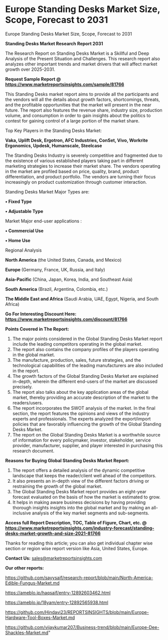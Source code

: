 # Europe Standing Desks Market Size, Scope, Forecast to 2031
 Europe Standing Desks Market Size, Scope, Forecast to 2031

<strong>Standing Desks Market Research Report 2031</strong>

The Research Report on Standing Desks Market is a Skillful and Deep Analysis of the Present Situation and Challenges. This research report also analyzes other important trends and market drivers that will affect market growth over 2025-2031.

<strong>Request Sample Report @ <a href=https://www.marketreportsinsights.com/sample/81766>https://www.marketreportsinsights.com/sample/81766</a></strong>

This Standing Desks market report aims to provide all the participants and the vendors will all the details about growth factors, shortcomings, threats, and the profitable opportunities that the market will present in the near future. The report also features the revenue share, industry size, production volume, and consumption in order to gain insights about the politics to contest for gaining control of a large portion of the market share.

Top Key Players in the Standing Desks Market:

<strong>Vaka, Uplift Desk, Ergotron, AFC Industries, ConSet, Vivo, Workrite Ergonomics, Updesk, Humanscale, Steelcase</strong>

The Standing Desks Industry is severely competitive and fragmented due to the existence of various established players taking part in different marketing strategies to increase their market share. The vendors operating in the market are profiled based on price, quality, brand, product differentiation, and product portfolio. The vendors are turning their focus increasingly on product customization through customer interaction.

Standing Desks Market Major Types are:

<strong>• Fixed Type

• Adjustable Type</strong>

Market Major end-user applications :

<strong>• Commercial Use

• Home Use</strong>

Regional Analysis

</u><strong><b>North America</b></strong> (the United States, Canada, and Mexico)

<strong><b>Europe </b></strong>(Germany, France, UK, Russia, and Italy)

<strong><b>Asia-Pacific</b></strong> (China, Japan, Korea, India, and Southeast Asia)

<strong><b>South America</b></strong> (Brazil, Argentina, Colombia, etc.)

<strong><b>The Middle East and Africa</b></strong> (Saudi Arabia, UAE, Egypt, Nigeria, and South Africa)

<strong>Go For Interesting Discount Here: <a href=https://www.marketreportsinsights.com/discount/81766>https://www.marketreportsinsights.com/discount/81766</a></strong>

<strong>Points Covered in The Report:</strong>
<ol>
  <li>The major points considered in the Global Standing Desks Market report include the leading competitors operating in the global market.</li>
  <li>The report also contains the company profiles of the players operating in the global market.</li>
  <li>The manufacture, production, sales, future strategies, and the technological capabilities of the leading manufacturers are also included in the report.</li>
  <li>The growth factors of the Global Standing Desks Market are explained in-depth, wherein the different end-users of the market are discussed precisely.</li>
  <li>The report also talks about the key application areas of the global market, thereby providing an accurate description of the market to the readers/users.</li>
  <li>The report incorporates the SWOT analysis of the market. In the final section, the report features the opinions and views of the industry experts and professionals. The experts analyzed the export/import policies that are favorably influencing the growth of the Global Standing Desks Market.</li>
  <li>The report on the Global Standing Desks Market is a worthwhile source of information for every policymaker, investor, stakeholder, service provider, manufacturer, supplier, and player interested in purchasing this research document.</li>
</ol>
<strong>Reasons for Buying Global Standing Desks Market Report:</strong>

<ol>
  <li>The report offers a detailed analysis of the dynamic competitive landscape that keeps the reader/client well ahead of the competitors.</li>
  <li>It also presents an in-depth view of the different factors driving or restraining the growth of the global market.</li>
  <li>The Global Standing Desks Market report provides an eight-year forecast evaluated on the basis of how the market is estimated to grow.</li>
  <li>It helps in making aware business decisions by having providing thorough insights insights into the global market and by making an all-inclusive analysis of the key market segments and sub-segments.</li>
</ol>
<strong>Access full Report Description, TOC, Table of Figure, Chart, etc. @ <a href=https://www.marketreportsinsights.com/industry-forecast/standing-desks-market-growth-and-size-2021-81766>https://www.marketreportsinsights.com/industry-forecast/standing-desks-market-growth-and-size-2021-81766</a></strong>


Thanks for reading this article; you can also get individual chapter wise section or region wise report version like Asia, United States, Europe.

<strong>Contact Us:</strong>
sales@marketreportsinsights.com

<strong>Our other reports:</strong>

<a href=https://github.com/sayysaif/research-report/blob/main/North-America-Edible-Fungus-Market.md>https://github.com/sayysaif/research-report/blob/main/North-America-Edible-Fungus-Market.md</a>

<a href=https://ameblo.jp/haqsaif/entry-12892603462.html>https://ameblo.jp/haqsaif/entry-12892603462.html</a>

<a href=https://ameblo.jp/18yam/entry-12892565938.html>https://ameblo.jp/18yam/entry-12892565938.html</a>

<a href=https://github.com/Hindavi23/REPORTSINSIGHTS/blob/main/Europe-Hardware-Tool-Boxes-Market.md>https://github.com/Hindavi23/REPORTSINSIGHTS/blob/main/Europe-Hardware-Tool-Boxes-Market.md</a>

<a href=https://github.com/vijaykumar207/Business-trend/blob/main/Europe-Dee-Shackles-Market.md>https://github.com/vijaykumar207/Business-trend/blob/main/Europe-Dee-Shackles-Market.md</a>"
